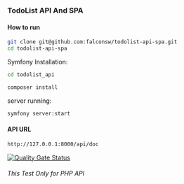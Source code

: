 ### TodoList API And SPA
#### How to run

```bash
git clone git@github.com:falconsw/todolist-api-spa.git
cd todolist-api-spa
```

Symfony Installation:
```bash
cd todolist_api
```

```bash
composer install
```
server running:
```bash
symfony server:start
```

#### API URL

```bash
http://127.0.0.1:8000/api/doc
```





[![Quality Gate Status](https://sonarcloud.io/api/project_badges/measure?project=falconsw_todolist-api-spa&metric=alert_status)](https://sonarcloud.io/dashboard?id=falconsw_todolist-api-spa)
######  This Test Only for PHP API
